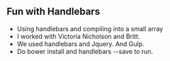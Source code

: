 ## Fun with Handlebars

* Using handlebars and compiling into a small array
* I worked with Victoria Nicholson and Britt.
* We used handlebars and Jquery. And Gulp.
* Do bower install and handlebars --save to run.
